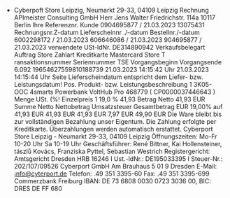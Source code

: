 - Cyberpoft Store Leipzig, Neumarkt 29-33, 04109 Leipzig Rechnung APImeister Consulting GmbH Herr Jens Walter Friedrichstr. 114a 10117 Berlin Ihre Referenznr. Kunde 0904695877 / 21.03.2023 13075431 Rechnungsnr.Z-datum Lieferscheinnr ./-datum Bestellnr./-datum 6002298172 / 21.03.2023 606646086 / 21.03.2023 904695877 / 21.03.2023 verwendete USt-ldNr. DE314890942 Verkaufsbelegart Auftrag Store Zahlart Kreditkarte Mastercard Store T ransaktionsnummer Seriennummer TSE Vorgangsbeginn Vorgangsende 6.092 19654627559810188739 21.03.2023 14:15:42 Uhr 21.03.2023 14:15:44 Uhr Seite Lieferscheindatum entspricht dem Liefer- bzw. Leistungsdatum! Pos. Produkt- bzw. Leistungsbeschreibung 1 3K05-OOC 4smarts Powerbank VoltHub Pro 468779 ( CP0000037446643 ) Menge USt. (%! Einzelpreis 1 19,0 % 41,93 Betrag Netto 41,93 EUR Summe Netto Nettobetrag Umsatzsteuer Gesamtbetrag EUR 19,00% auf 41,93 EUR 41,93 EUR 41,93 EUR 7,97 EUR 49,90 EUR Die Ware bleibt bis zur vollständigen Bezahlung unser Eigentum. Die Zahlung erfolgte per Kreditkarte. Überzahlungen werden automatisch erstattet. Cyberport Store Leipzig - Neumarkt 29-33, 04109 Leipzig Öffnungszeiten: Mo-Fr 10-20 Uhr Sa 10-19 Uhr Geschäftsführer: René Bittner, Kai Hollensteiner, tászlů Kovács, Franziska Pyttel, Sebastian Westrich Registergericht: Amtsgericht Dresden HRB 16246 I Ust.-ldNr.: DE195033395 I Steuer-Nr.: 202/107/09526 Cyberport GmbH Am Brauhaus 5 01 9 Dresden E-Mail: ¡nfo@cyterport.de Telefon: .49 351 3395-60 Fax: .49 351 3395-699 Commerzbank Freiburg IBAN: DE 73 6808 0030 0723 3036 00, BIC: DRES DE FF 680